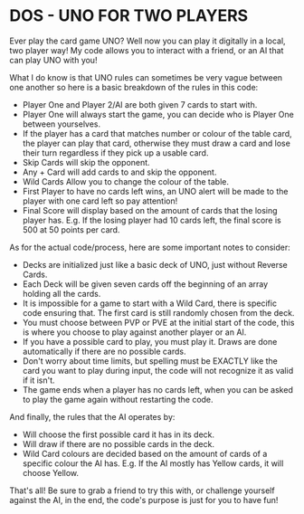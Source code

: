 # DOS - UNO FOR TWO PLAYERS
Ever play the card game UNO? Well now you can play it digitally in a local, two player way! My code allows you to interact with a friend, or an AI that can play UNO with you!

What I do know is that UNO rules can sometimes be very vague between one another so here is a basic breakdown of the rules in this code:
* Player One and Player 2/AI are both given 7 cards to start with.
* Player One will always start the game, you can decide who is Player One between yourselves.
* If the player has a card that matches number or colour of the table card, the player can play that card, otherwise they must draw a card and lose their turn regardless if they pick up a usable card.
* Skip Cards will skip the opponent.
* Any + Card will add cards to and skip the opponent.
* Wild Cards Allow you to change the colour of the table.
* First Player to have no cards left wins, an UNO alert will be made to the player with one card left so pay attention!
* Final Score will display based on the amount of cards that the losing player has. E.g. If the losing player had 10 cards left, the final score is 500 at 50 points per card.

As for the actual code/process, here are some important notes to consider:
* Decks are initialized just like a basic deck of UNO, just without Reverse Cards.
* Each Deck will be given seven cards off the beginning of an array holding all the cards.
* It is impossible for a game to start with a Wild Card, there is specific code ensuring that. The first card is still randomly chosen from the deck.
* You must choose between PVP or PVE at the initial start of the code, this is where you choose to play against another player or an AI.
* If you have a possible card to play, you must play it. Draws are done automatically if there are no possible cards.
* Don't worry about time limits, but spelling must be EXACTLY like the card you want to play during input, the code will not recognize it as valid if it isn't.
* The game ends when a player has no cards left, when you can be asked to play the game again without restarting the code.

And finally, the rules that the AI operates by:
* Will choose the first possible card it has in its deck.
* Will draw if there are no possible cards in the deck.
* Wild Card colours are decided based on the amount of cards of a specific colour the AI has. E.g. If the AI mostly has Yellow cards, it will choose Yellow.

That's all! Be sure to grab a friend to try this with, or challenge yourself against the AI, in the end, the code's purpose is just for you to have fun!
